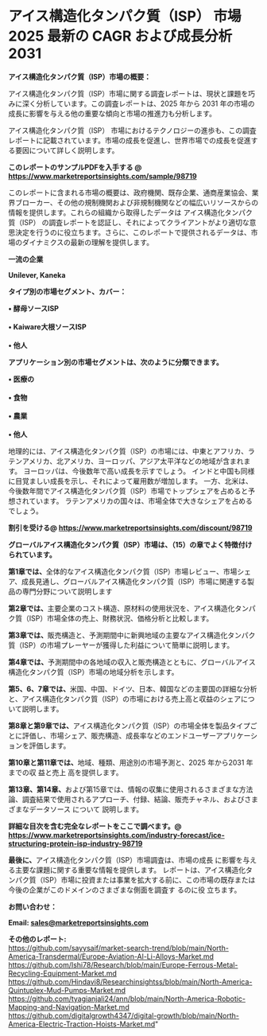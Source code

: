# アイス構造化タンパク質（ISP） 市場 2025 最新の CAGR および成長分析 2031

<strong><b>アイス構造化タンパク質（ISP）市場の概要：</b></strong>

アイス構造化タンパク質（ISP）市場に関する調査レポートは、現状と課題を巧みに深く分析しています。この調査レポートは、2025 年から 2031 年の市場の成長に影響を与える他の重要な傾向と市場の推進力も分析します。

アイス構造化タンパク質（ISP） 市場におけるテクノロジーの進歩も、この調査レポートに記載されています。市場の成長を促進し、世界市場での成長を促進する要因について詳しく説明します。

<strong>このレポートのサンプルPDFを入手する @ <a href=https://www.marketreportsinsights.com/sample/98719>https://www.marketreportsinsights.com/sample/98719</a></strong>

このレポートに含まれる市場の概要は、政府機関、既存企業、通商産業協会、業界ブローカー、その他の規制機関および非規制機関などの幅広いリソースからの情報を提供します。これらの組織から取得したデータは アイス構造化タンパク質（ISP） の調査レポートを認証し、それによってクライアントがより適切な意思決定を行うのに役立ちます。さらに、このレポートで提供されるデータは、市場のダイナミクスの最新の理解を提供します。

<strong>一流の企業</strong>

<strong><b>Unilever, Kaneka</b></strong>

<strong><b>タイプ別の市場セグメント、カバー：</b></strong>

<strong>• 酵母ソースISP<br><br>• Kaiware大根ソースISP<br><br>• 他人</strong>

<strong><b>アプリケーション別の市場セグメントは、次のように分類できます。</b></strong>

<strong>• 医療の<br><br>• 食物<br><br>• 農業<br><br>• 他人</strong>

 地理的には、アイス構造化タンパク質（ISP）の市場には、中東とアフリカ、ラテンアメリカ、北アメリカ、ヨーロッパ、アジア太平洋などの地域が含まれます。 ヨーロッパは、今後数年で高い成長を示すでしょう。 インドと中国も同様に目覚ましい成長を示し、それによって雇用数が増加します。 一方、北米は、今後数年間でアイス構造化タンパク質（ISP）市場でトップシェアを占めると予想されています。 ラテンアメリカの国々は、市場全体で大きなシェアを占めるでしょう。

<strong>割引を受ける@ <a href=https://www.marketreportsinsights.com/discount/98719>https://www.marketreportsinsights.com/discount/98719</a></strong>

<strong><b>グローバルアイス構造化タンパク質（ISP）市場は、（15）の章でよく特徴付けられています。</b></strong>

<strong><b>第</b></strong><strong><b>1章では、</b></strong>全体的なアイス構造化タンパク質（ISP）市場レビュー、市場シェア、成長見通し、グローバルアイス構造化タンパク質（ISP）市場に関連する製品の専門分野について説明します

<strong><b>第2章では、</b></strong>主要企業のコスト構造、原材料の使用状況を、アイス構造化タンパク質（ISP）市場全体の売上、財務状況、価格分析と比較します。

<strong><b>第3章では、</b></strong>販売構造と、予測期間中に新興地域の主要なアイス構造化タンパク質（ISP）の市場プレーヤーが獲得した利益について簡単に説明します。

<strong><b>第4章では、</b></strong>予測期間中の各地域の収入と販売構造とともに、グローバルアイス構造化タンパク質（ISP）市場の地域分析を示します。

<strong><b>第5、6、7章では、</b></strong>米国、中国、ドイツ、日本、韓国などの主要国の詳細な分析と、アイス構造化タンパク質（ISP）の市場における売上高と収益のシェアについて説明します。

<strong><b>第8章と第9章では、</b></strong>アイス構造化タンパク質（ISP）の市場全体を製品タイプごとに評価し、市場シェア、販売構造、成長率などのエンドユーザーアプリケーションを評価します。

<strong><b>第10章と第11章では、</b></strong>地域、種類、用途別の市場予測と、2025 年から2031 年までの収 益と売上 高を提供します。

<strong><b>第13章、第14章、</b></strong>および第15章では、情報の収集に使用されるさまざまな方法論、調査結果で使用されるアプローチ、付録、結論、販売チャネル、およびさまざまなデータソース について 説明します。

<strong>詳細な目次を含む完全なレポートをここで調べます。@ <a href=https://www.marketreportsinsights.com/industry-forecast/ice-structuring-protein-isp-industry-98719>https://www.marketreportsinsights.com/industry-forecast/ice-structuring-protein-isp-industry-98719</a></strong>

<strong><b>最後に、</b></strong>アイス構造化タンパク質（ISP）市場調査は、市場の成長 に影響を</a>与える主要な課題に関する重要な情報を提供します。 レポートは、アイス構造化タンパク質（ISP）市場に投資または事業を拡大する前に、この市場の既存または今後の企業がこのドメインのさまざまな側面を調査す るのに役 立ちます。

<strong><b>お問い合わせ：</b></strong>

<strong>Email: </strong><a href=mailto:sales@marketreportsinsights.com><strong>sales@marketreportsinsights.com</strong></a>

<strong>その他のレポート:</strong>
<br>
<a href=https://github.com/sayysaif/market-search-trend/blob/main/North-America-Transdermal/Europe-Aviation-Al-Li-Alloys-Market.md>https://github.com/sayysaif/market-search-trend/blob/main/North-America-Transdermal/Europe-Aviation-Al-Li-Alloys-Market.md</a>
<br>
<a href=https://github.com/Ishi78/Research/blob/main/Europe-Ferrous-Metal-Recycling-Equipment-Market.md>https://github.com/Ishi78/Research/blob/main/Europe-Ferrous-Metal-Recycling-Equipment-Market.md</a>
<br>
<a href=https://github.com/Hindavi8/Researchinsightss/blob/main/North-America-Quintuplex-Mud-Pumps-Market.md>https://github.com/Hindavi8/Researchinsightss/blob/main/North-America-Quintuplex-Mud-Pumps-Market.md</a>
<br>
<a href=https://github.com/tyagianjali24/ann/blob/main/North-America-Robotic-Mapping-and-Navigation-Market.md>https://github.com/tyagianjali24/ann/blob/main/North-America-Robotic-Mapping-and-Navigation-Market.md</a>
<br>
<a href=https://github.com/digitalgrowth4347/digital-growth/blob/main/North-America-Electric-Traction-Hoists-Market.md>https://github.com/digitalgrowth4347/digital-growth/blob/main/North-America-Electric-Traction-Hoists-Market.md</a>"
